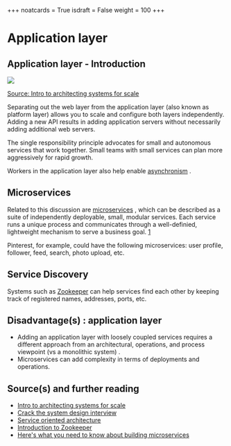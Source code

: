 +++
noatcards = True
isdraft = False
weight = 100
+++

# Application layer

## Application layer - Introduction

![](https://camo.githubusercontent.com/feeb549c5b6e94f65c613635f7166dc26e0c7de7/687474703a2f2f692e696d6775722e636f6d2f7942355359776d2e706e67) 

[Source: Intro to architecting systems for scale](http://lethain.com/introduction-to-architecting-systems-for-scale/#platform_layer)

Separating out the web layer from the application layer (also known as platform layer) allows you to scale and configure both layers independently. Adding a new API results in adding application servers without necessarily adding additional web servers.

The single responsibility principle advocates for small and autonomous services that work together. Small teams with small services can plan more aggressively for rapid growth.

Workers in the application layer also help enable [asynchronism](https://github.com/donnemartin/system-design-primer#asynchronism) .

## Microservices

Related to this discussion are [microservices](https://en.wikipedia.org/wiki/Microservices) , which can be described as a suite of independently deployable, small, modular services. Each service runs a unique process and communicates through a well-definied, lightweight mechanism to serve a business goal. [1](https://smartbear.com/learn/api-design/what-are-microservices) 

Pinterest, for example, could have the following microservices: user profile, follower, feed, search, photo upload, etc.

## Service Discovery

Systems such as [Zookeeper](http://www.slideshare.net/sauravhaloi/introduction-to-apache-zookeeper)  can help services find each other by keeping track of registered names, addresses, ports, etc.

## Disadvantage(s) : application layer

- Adding an application layer with loosely coupled services requires a different approach from an architectural, operations, and process viewpoint (vs a monolithic system) .
- Microservices can add complexity in terms of deployments and operations.

## Source(s) and further reading

- [Intro to architecting systems for scale](http://lethain.com/introduction-to-architecting-systems-for-scale) 
- [Crack the system design interview](http://www.puncsky.com/blog/2016/02/14/crack-the-system-design-interview/) 
- [Service oriented architecture](https://en.wikipedia.org/wiki/Service-oriented_architecture) 
- [Introduction to Zookeeper](http://www.slideshare.net/sauravhaloi/introduction-to-apache-zookeeper) 
- [Here's what you need to know about building microservices](https://cloudncode.wordpress.com/2016/07/22/msa-getting-started/) 